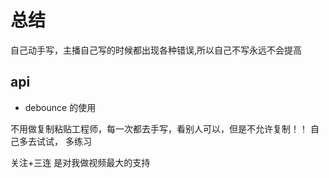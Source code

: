 # 总结

自己动手写，主播自己写的时候都出现各种错误,所以自己不写永远不会提高
## api
- debounce 的使用

不用做复制粘贴工程师，每一次都去手写，看别人可以，但是不允许复制！！
自己多去试试， 多练习

关注+三连 是对我做视频最大的支持
